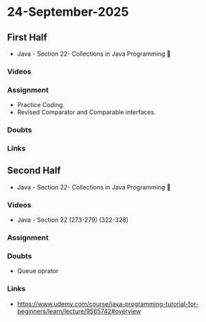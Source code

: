 # 24-September-2025

## First Half
- Java - Section 22- Collections in Java Programming 🔄

### Videos

### Assignment
- Practice Coding.
- Revised Comparator and Comparable interfaces.

### Doubts

### Links

## Second Half
- Java - Section 22- Collections in Java Programming 🔄
### Videos
- Java - Section 22 (273-279) (322-328)
### Assignment

### Doubts
- Queue oprator
### Links
- https://www.udemy.com/course/java-programming-tutorial-for-beginners/learn/lecture/9565742#overview

